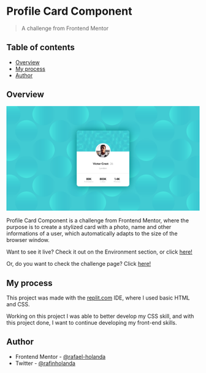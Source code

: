 # Profile Card Component

> A challenge from Frontend Mentor

## Table of contents

- [Overview](#overview)
- [My process](#my-process)
- [Author](#author)

## Overview

![](resources/screenshot.png)

Profile Card Component is a  challenge from Frontend Mentor, where the purpose
is to create a stylized card with a photo, name and other informations of a user,
which automatically adapts to the size of the browser window.

Want to see it live? Check it out on the Environment section, or click [here!](https://rafael-holanda.github.io/profile-card-component/)

Or, do you want to check the challenge page? Click [here!](https://www.frontendmentor.io/challenges/profile-card-component-cfArpWshJ)

## My process

This project was made with the [replit.com](https://replit.com) IDE, where I used basic HTML and CSS.

Working on this project I was able to better develop my CSS skill, and with this
project done, I want to continue developing my front-end skills.

## Author

- Frontend Mentor - [@rafael-holanda](https://www.frontendmentor.io/profile/rafael-holanda)
- Twitter - [@rafinholanda](https://twitter.com/rafinholanda)
